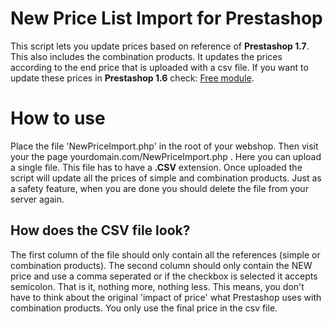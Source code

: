 # New Price List Import for Prestashop

This script lets you update prices based on reference of **Prestashop 1.7**. This also includes the combination products. It updates the prices according to the end price that is uploaded with a csv file. If you want to update these prices in **Prestashop 1.6** check: [Free module](https://www.prestashop.com/forums/topic/521717-free-module-new-price-list/). 

# How to use

Place the file 'NewPriceImport.php' in the root of your webshop. Then visit your the page yourdomain.com/NewPriceImport.php . Here you can upload a single file. This file has to have a **.CSV** extension. Once uploaded the script will update all the prices of simple and combination products. Just as a safety feature, when you are done you should delete the file from your server again.

## How does the CSV file look?

The first column of the file should only contain all the references (simple or combination products). The second column should only contain the NEW price and use a comma seperated or if the checkbox is selected it accepts semicolon. That is it, nothing more, nothing less. This means, you don't have to think about the original 'impact of price' what Prestashop uses with combination products. You only use the final price in the csv file.
